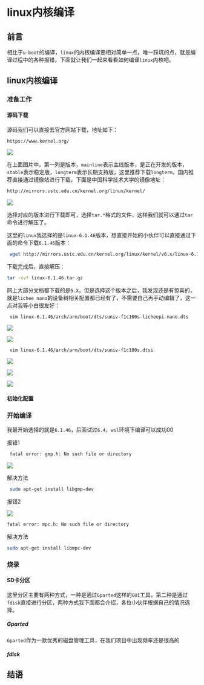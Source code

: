 # linux内核编译

## 前言

相比于`u-boot`的编译，`linux`的内核编译要相对简单一点，唯一踩坑的点，就是编译过程中的各种报错，下面就让我们一起来看看如何编译`linux`内核吧。

## linux内核编译


### 准备工作

#### 源码下载

源码我们可以直接去官方网站下载，地址如下：

```sh
https://www.kernel.org/
```

![](https://syske-pic-bed.oss-cn-hangzhou.aliyuncs.com/imgs/20230828082910.png)

在上面图片中，第一列是版本，`mainline`表示主线版本，是正在开发的版本，`stable`表示稳定版，`longterm`表示长期支持版，这里推荐下载`longterm`，国内推荐直接通过镜像站进行下载，下面是中国科学技术大学的镜像地址：

```sh
http://mirrors.ustc.edu.cn/kernel.org/linux/kernel/
```

![](https://syske-pic-bed.oss-cn-hangzhou.aliyuncs.com/imgs/20230828083840.png)

选择对应的版本进行下载即可，选择`tar.*`格式的文件，这样我们就可以通过`tar`命令进行解压了。

这里的`linux`我选择的是`linux-6.1.46`版本，想直接开始的小伙伴可以直接通过下面的命令下载`6.1.46`版本：

```sh
 wget http://mirrors.ustc.edu.cn/kernel.org/linux/kernel/v6.x/linux-6.1.46.tar.gz
```

下载完成后，直接解压：

```sh
tar -xvf linux-6.1.46.tar.gz
```

网上大部分文档都下载的是`5.X`，但是选择这个版本之后，我发现还是有惊喜的，就是`lichee nano`的设备树相关配置都已经有了，不需要自己再手动编辑了，这一点对我等小白很友好：

```
 vim linux-6.1.46/arch/arm/boot/dts/suniv-f1c100s-licheepi-nano.dts
```

![](https://syske-pic-bed.oss-cn-hangzhou.aliyuncs.com/imgs/20230824083113.png)

![](https://syske-pic-bed.oss-cn-hangzhou.aliyuncs.com/imgs/20230824083627.png)

```
 vim linux-6.1.46/arch/arm/boot/dts/suniv-f1c100s.dtsi
```

![](https://syske-pic-bed.oss-cn-hangzhou.aliyuncs.com/imgs/20230824083223.png)

![](https://syske-pic-bed.oss-cn-hangzhou.aliyuncs.com/imgs/20230824083413.png)

![](https://syske-pic-bed.oss-cn-hangzhou.aliyuncs.com/imgs/20230824083524.png)


#### 初始化配置

### 开始编译

我最开始选择的就是`6.1.46`，后面试过`6.4`，`wsl`环境下编译可以成功00


报错1

```sh
 fatal error: gmp.h: No such file or directory
```

![](https://syske-pic-bed.oss-cn-hangzhou.aliyuncs.com/imgs/20230819220134.png)

解决方法

```sh
 sudo apt-get install libgmp-dev
```

报错2

![](https://syske-pic-bed.oss-cn-hangzhou.aliyuncs.com/imgs/20230819220403.png)

```sh
fatal error: mpc.h: No such file or directory
```

解决方法

```sh
sudo apt-get install libmpc-dev
```


### 烧录

#### SD卡分区

这里分区主要有两种方式，一种是通过`Gparted`这样的`GUI`工具，第二种是通过`fdisk`直接进行分区，两种方式我下面都会介绍，各位小伙伴根据自己的情况选择。

##### Gparted

`Gparted`作为一款优秀的磁盘管理工具，在我们项目中出现频率还是很高的


##### fdisk






## 结语
